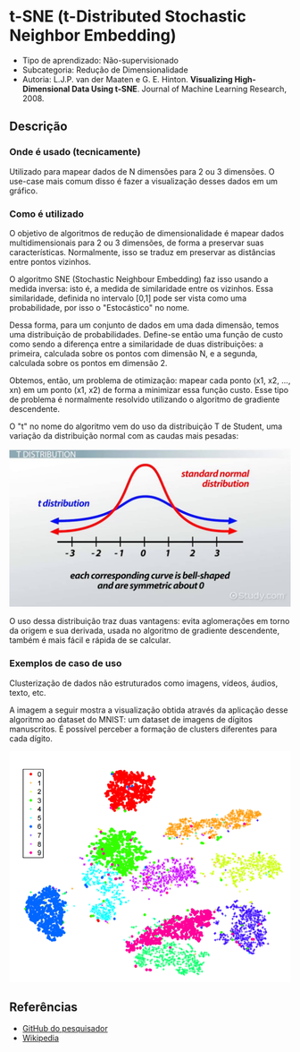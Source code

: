 # t-SNE (t-Distributed Stochastic Neighbor Embedding)

- Tipo de aprendizado: Não-supervisionado
- Subcategoria: Redução de Dimensionalidade
- Autoria: L.J.P. van der Maaten e G. E. Hinton. **Visualizing High-Dimensional Data Using t-SNE**. Journal of Machine Learning Research, 2008.

## Descrição

### Onde é usado (tecnicamente)

Utilizado para mapear dados de N dimensões para 2 ou 3 dimensões. O use-case mais comum disso é fazer a visualização desses dados em um gráfico.

### Como é utilizado

O objetivo de algoritmos de redução de dimensionalidade é mapear dados multidimensionais para 2 ou 3 dimensões, de forma a preservar suas características. Normalmente, isso se traduz em preservar as distâncias entre pontos vizinhos.

O algoritmo SNE (Stochastic Neighbour Embedding) faz isso usando a medida inversa: isto é, a medida de similaridade entre os vizinhos. Essa similaridade, definida no intervalo [0,1] pode ser vista como uma probabilidade, por isso o "Estocástico" no nome.

Dessa forma, para um conjunto de dados em uma dada dimensão, temos uma distribuição de probabilidades. Define-se então uma função de custo como sendo a diferença entre a similaridade de duas distribuições: a primeira, calculada sobre os pontos com dimensão N, e a segunda, calculada sobre os pontos em dimensão 2.

Obtemos, então, um problema de otimização: mapear cada ponto (x1, x2, ..., xn) em um ponto (x1, x2) de forma a minimizar essa função custo. Esse tipo de problema é normalmente resolvido utilizando o algoritmo de gradiente descendente.

O "t" no nome do algoritmo vem do uso da distribuição T de Student, uma variação da distribuição normal com as caudas mais pesadas:

![T-Student](imgs/t-student.jpeg)

O uso dessa distribuição traz duas vantagens: evita aglomerações em torno da origem e sua derivada, usada no algoritmo de gradiente descendente, também é mais fácil e rápida de se calcular.


### Exemplos de caso de uso

Clusterização de dados não estruturados como imagens, vídeos, áudios, texto, etc.

A imagem a seguir mostra a visualização obtida através da aplicação desse algoritmo ao dataset do MNIST: um dataset de imagens de dígitos manuscritos. É possível perceber a formação de clusters diferentes para cada dígito.

![T-SNE-MNIST](imgs/t-sne-mnist.png)

## Referências

- [GitHub do pesquisador](https://lvdmaaten.github.io/tsne/)
- [Wikipedia](https://en.wikipedia.org/wiki/T-distributed_stochastic_neighbor_embedding)